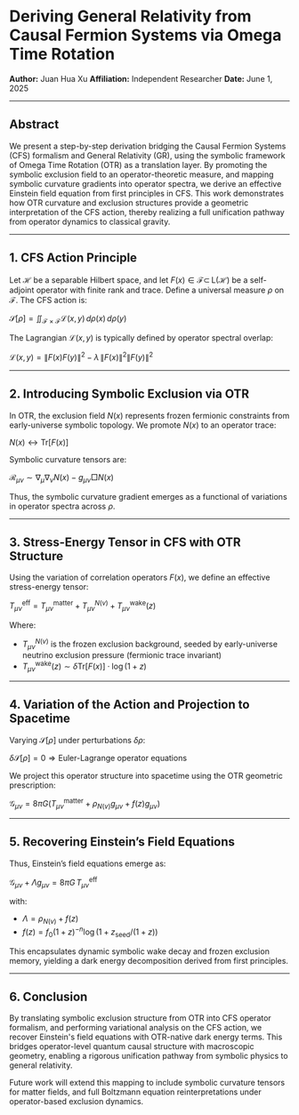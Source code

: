 # Deriving General Relativity from Causal Fermion Systems via Omega Time Rotation

**Author:** Juan Hua Xu
**Affiliation:** Independent Researcher
**Date:** June 1, 2025

---

## Abstract

We present a step-by-step derivation bridging the Causal Fermion Systems (CFS) formalism and General Relativity (GR), using the symbolic framework of Omega Time Rotation (OTR) as a translation layer. By promoting the symbolic exclusion field to an operator-theoretic measure, and mapping symbolic curvature gradients into operator spectra, we derive an effective Einstein field equation from first principles in CFS. This work demonstrates how OTR curvature and exclusion structures provide a geometric interpretation of the CFS action, thereby realizing a full unification pathway from operator dynamics to classical gravity.

---

## 1. CFS Action Principle

Let $\mathcal{H}$ be a separable Hilbert space, and let $F(x) \in \mathcal{F} \subset \, \text{L}(\mathcal{H})$ be a self-adjoint operator with finite rank and trace. Define a universal measure $\rho$ on $\mathcal{F}$. The CFS action is:

$\mathcal{S}[\rho] = \iint_{\mathcal{F} \times \mathcal{F}} \mathcal{L}(x, y) \, d\rho(x) \, d\rho(y)$

The Lagrangian $\mathcal{L}(x,y)$ is typically defined by operator spectral overlap:

$\mathcal{L}(x, y) = \| F(x)F(y) \|^2 - \lambda \, \| F(x) \|^2 \| F(y) \|^2$

---

## 2. Introducing Symbolic Exclusion via OTR

In OTR, the exclusion field $N(x)$ represents frozen fermionic constraints from early-universe symbolic topology. We promote $N(x)$ to an operator trace:

$N(x) \leftrightarrow \text{Tr}[F(x)]$

Symbolic curvature tensors are:

$\mathcal{R}_{\mu\nu} \sim \nabla_\mu \nabla_\nu N(x) - g_{\mu\nu} \Box N(x)$

Thus, the symbolic curvature gradient emerges as a functional of variations in operator spectra across $\rho$.

---

## 3. Stress-Energy Tensor in CFS with OTR Structure

Using the variation of correlation operators $F(x)$, we define an effective stress-energy tensor:

$T_{\mu\nu}^{\text{eff}} = T_{\mu\nu}^{\text{matter}} + T_{\mu\nu}^{N(v)} + T_{\mu\nu}^{\text{wake}}(z)$

Where:

* $T_{\mu\nu}^{N(v)}$ is the frozen exclusion background, seeded by early-universe neutrino exclusion pressure (fermionic trace invariant)
* $T_{\mu\nu}^{\text{wake}}(z) \sim \delta \text{Tr}[F(x)] \cdot \log(1 + z)$

---

## 4. Variation of the Action and Projection to Spacetime

Varying $\mathcal{S}[\rho]$ under perturbations $\delta\rho$:

$\delta \mathcal{S}[\rho] = 0 \Rightarrow \text{Euler-Lagrange operator equations}$

We project this operator structure into spacetime using the OTR geometric prescription:

$\mathcal{G}_{\mu\nu} = 8\pi G \left( T_{\mu\nu}^{\text{matter}} + \rho_{N(v)} g_{\mu\nu} + f(z) g_{\mu\nu} \right)$

---

## 5. Recovering Einstein’s Field Equations

Thus, Einstein’s field equations emerge as:

$\mathcal{G}_{\mu\nu} + \Lambda g_{\mu\nu} = 8\pi G \, T_{\mu\nu}^{\text{eff}}$

with:

* $\Lambda = \rho_{N(v)} + f(z)$
* $f(z) = f_0 (1 + z)^{-n} \log(1 + z_{\text{seed}} / (1 + z))$

This encapsulates dynamic symbolic wake decay and frozen exclusion memory, yielding a dark energy decomposition derived from first principles.

---

## 6. Conclusion

By translating symbolic exclusion structure from OTR into CFS operator formalism, and performing variational analysis on the CFS action, we recover Einstein's field equations with OTR-native dark energy terms. This bridges operator-level quantum causal structure with macroscopic geometry, enabling a rigorous unification pathway from symbolic physics to general relativity.

Future work will extend this mapping to include symbolic curvature tensors for matter fields, and full Boltzmann equation reinterpretations under operator-based exclusion dynamics.

